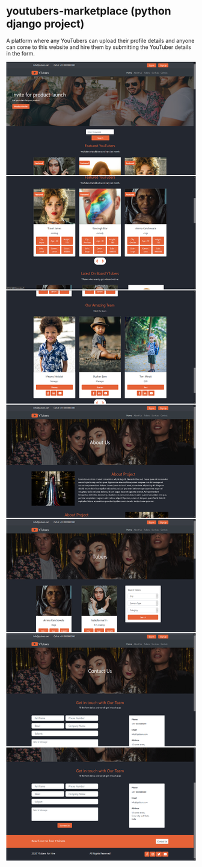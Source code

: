 # youtubers-marketplace (python django project)

A platform where any YouTubers can upload their profile details and anyone can come to this website and hire them by submitting the YouTuber details in the form.

<img src="images/image_1.png" width="600" height="300"> 


<img src="images/image_2.png" width="600" height="300"> 


<img src="images/image_3.png" width="600" height="300"> 


<img src="images/image_4.png" width="600" height="300"> 


<img src="images/image_5.png" width="600" height="300"> 


<img src="images/image_6.png" width="600" height="300"> 


<img src="images/image_7.png" width="600" height="300"> 
